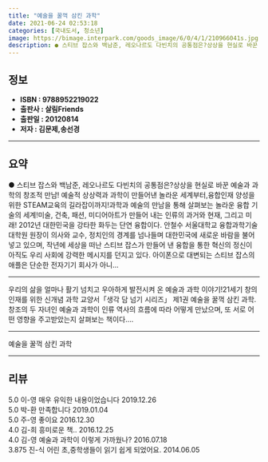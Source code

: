 ```yaml
---
title: "예술을 꿀꺽 삼킨 과학"
date: 2021-06-24 02:53:18
categories: [국내도서, 청소년]
image: https://bimage.interpark.com/goods_image/6/0/4/1/210966041s.jpg
description: ● 스티브 잡스와 백남준, 레오나르도 다빈치의 공통점은?상상을 현실로 바꾼 예술과 과학의 창조적 만남! 예술적 상상력과 과학이 만들어낸 놀라운 세계부터,융합인재 양성을 위한 STEAM교육의 길라잡이까지!과학과 예술의 만남을 통해 살펴보는 놀라운 융합 기술의 세계!미술, 건축, 패션,
---
```


## **정보**

- **ISBN : 9788952219022**
- **출판사 : 살림Friends**
- **출판일 : 20120814**
- **저자 : 김문제,송선경**

------



## **요약**

●  스티브 잡스와 백남준, 레오나르도 다빈치의 공통점은?상상을 현실로 바꾼 예술과 과학의 창조적 만남!  예술적 상상력과 과학이 만들어낸 놀라운 세계부터,융합인재 양성을 위한 STEAM교육의 길라잡이까지!과학과 예술의 만남을 통해 살펴보는 놀라운 융합 기술의 세계!미술, 건축, 패션, 미디어아트가 만들어 내는 인류의 과거와 현재, 그리고 미래!  2012년 대한민국을 강타한 화두는 단연 융합이다. 안철수 서울대학교 융합과학기술대학원 원장이 의사와 교수, 정치인의 경계를 넘나들며 대한민국에 새로운 바람을 불어넣고 있으며, 작년에 세상을 떠난 스티브 잡스가 만들어 낸 융합을 통한 혁신의 정신이 아직도 우리 사회에 강력한 메시지를 던지고 있다. 아이폰으로 대변되는 스티브 잡스의 애플은 단순한 전자기기 회사가 아니...

------

우리의 삶을 얼마나 활기 넘치고 우아하게 발전시켜 온 예술과 과학 이야기!21세기 창의 인재를 위한 신개념 과학 교양서「생각 담 넘기 시리즈」 제1권 예술을 꿀꺽 삼킨 과학. 창조의 두 자녀인 예술과 과학이 인류 역사의 흐름에 따라 어떻게 만났으며, 또 서로 어떤 영향을 주고받았는지 살펴보는 책이다.... 

------


예술을 꿀꺽 삼킨 과학 

------


## **리뷰** 

5.0 이-영 매우  유익한 내용이었습니다 2019.12.26 <br/>5.0 박-환 만족합니다  2019.01.04 <br/>5.0 주-영 좋이요 2016.12.30 <br/>4.0 김-희 흥미로운 책.. 2016.12.25 <br/>4.0 김-영 예술과 과학이 이렇게 가까웠나?
 2016.07.18 <br/>3.875 진-식 어린 초,중학생들이 읽기 쉽게 되었어요. 2014.06.05 <br/>